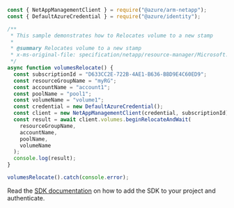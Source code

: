 ```javascript
const { NetAppManagementClient } = require("@azure/arm-netapp");
const { DefaultAzureCredential } = require("@azure/identity");

/**
 * This sample demonstrates how to Relocates volume to a new stamp
 *
 * @summary Relocates volume to a new stamp
 * x-ms-original-file: specification/netapp/resource-manager/Microsoft.NetApp/stable/2022-01-01/examples/Volumes_Relocate.json
 */
async function volumesRelocate() {
  const subscriptionId = "D633CC2E-722B-4AE1-B636-BBD9E4C60ED9";
  const resourceGroupName = "myRG";
  const accountName = "account1";
  const poolName = "pool1";
  const volumeName = "volume1";
  const credential = new DefaultAzureCredential();
  const client = new NetAppManagementClient(credential, subscriptionId);
  const result = await client.volumes.beginRelocateAndWait(
    resourceGroupName,
    accountName,
    poolName,
    volumeName
  );
  console.log(result);
}

volumesRelocate().catch(console.error);
```

Read the [SDK documentation](https://github.com/Azure/azure-sdk-for-js/blob/%40azure%2Farm-netapp_16.0.0/sdk/netapp/arm-netapp/README.md) on how to add the SDK to your project and authenticate.
